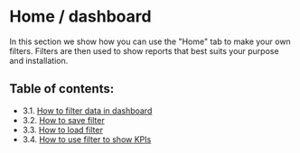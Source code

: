 # Home / dashboard

In this section we show how you can use the "Home" tab to make your own filters. Filters are then used to show reports that best suits your purpose and installation.

## Table of contents:

- 3.1. [How to filter data in dashboard](https://github.com/bldng-ai/user-guide/blob/main/home/filters.md)
- 3.2. [How to save filter](https://github.com/bldng-ai/user-guide/blob/main/home/save-filter.md)
- 3.3. [How to load filter](https://github.com/bldng-ai/user-guide/blob/main/home/load-filter.md)
- 3.4. [How to use filter to show KPIs](https://github.com/bldng-ai/user-guide/blob/main/home/locations-kpi.md)